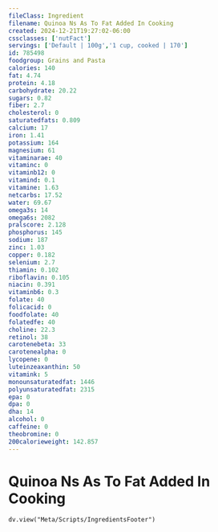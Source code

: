 ```yaml
---
fileClass: Ingredient
filename: Quinoa Ns As To Fat Added In Cooking
created: 2024-12-21T19:27:02-06:00
cssclasses: ['nutFact']
servings: ['Default | 100g','1 cup, cooked | 170']
id: 785498
foodgroup: Grains and Pasta
calories: 140
fat: 4.74
protein: 4.18
carbohydrate: 20.22
sugars: 0.82
fiber: 2.7
cholesterol: 0
saturatedfats: 0.809
calcium: 17
iron: 1.41
potassium: 164
magnesium: 61
vitaminarae: 40
vitaminc: 0
vitaminb12: 0
vitamind: 0.1
vitamine: 1.63
netcarbs: 17.52
water: 69.67
omega3s: 14
omega6s: 2082
pralscore: 2.128
phosphorus: 145
sodium: 187
zinc: 1.03
copper: 0.182
selenium: 2.7
thiamin: 0.102
riboflavin: 0.105
niacin: 0.391
vitaminb6: 0.3
folate: 40
folicacid: 0
foodfolate: 40
folatedfe: 40
choline: 22.3
retinol: 38
carotenebeta: 33
carotenealpha: 0
lycopene: 0
luteinzeaxanthin: 50
vitamink: 5
monounsaturatedfat: 1446
polyunsaturatedfat: 2315
epa: 0
dpa: 0
dha: 14
alcohol: 0
caffeine: 0
theobromine: 0
200calorieweight: 142.857
---
```


# Quinoa Ns As To Fat Added In Cooking

```dataviewjs
dv.view("Meta/Scripts/IngredientsFooter")
```